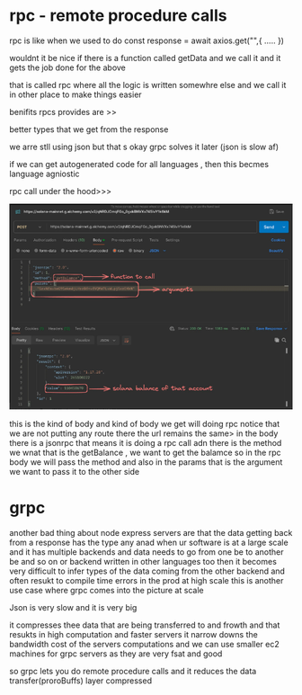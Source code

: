 

# rpc - remote procedure calls

rpc is like 
when we used to do
const response  = await axios.get("",{
    .....
})

wouldnt it be nice if there is a function called getData and we call it and it gets the job done for the above

that is called rpc where all the logic is written somewhre else and we call it in other place to make things easier 

benifits rpcs provides are >>

better types that we get from the response

we arre stll using json but that s okay grpc solves it later (json is slow af)

if we can get autogenerated code for all languages , then this becmes language agniostic

rpc call under the hood>>>

![alt text](image.png)

this is the kind of body and kind of body we get will doing rpc
notice that we are not putting any route there
the url remains the same>
in the body there is a jsonrpc that means it is doing a rpc call
adn there is the method we wnat that is the getBalance , we want to get the balamce so in the rpc body we will pass the method
and also in the params that is the argument we want to pass it to the other side 


# grpc


another bad thing about node express servers are that the data getting back from a response has the type any
anad when ur software is at a large scale and it has multiple backends and data needs to go from one be to another be and so on
or backend written in other languages too then it becomes very difficult to infer types of the data coming from the other backend
and often resukt to compile time errors in the prod at high scale
this is another use case where grpc comes into the picture at scale

Json is very slow and it is very big 

it compresses thee data that are being transferred to and frowth and that resukts in high computation and faster servers
it narrow downs the bandwidth cost of the servers computations
and we can use smaller ec2 machines for grpc servers as they are very fsat and good 

so grpc lets you do remote procedure calls
and it reduces the data transfer(proroBuffs) layer compressed